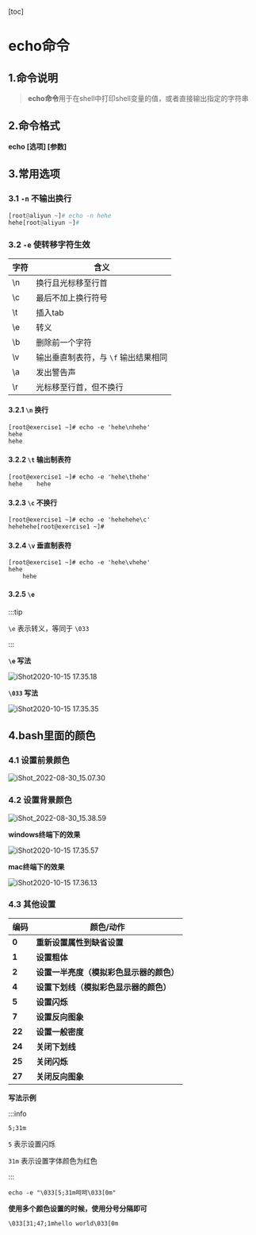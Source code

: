 [toc]



# echo命令

## 1.命令说明

> **echo命令**用于在shell中打印shell变量的值，或者直接输出指定的字符串



## 2.命令格式

**echo [选项] [参数]**



## 3.常用选项

### 3.1 `-n`	不输出换行

```python
[root@aliyun ~]# echo -n hehe
hehe[root@aliyun ~]# 
```



### 3.2 `-e`	使转移字符生效

| 字符 | 含义                                 |
| ---- | ------------------------------------ |
| \n   | 换行且光标移至行首                   |
| \c   | 最后不加上换行符号                   |
| \t   | 插入tab                              |
| \e   | 转义                                 |
| \b   | 删除前一个字符                       |
| \v   | 输出垂直制表符，与 `\f` 输出结果相同 |
| \a   | 发出警告声                           |
| \r   | 光标移至行首，但不换行               |





#### 3.2.1 `\n`	换行

```shell
[root@exercise1 ~]# echo -e 'hehe\nhehe'
hehe
hehe
```



#### 3.2.2 `\t`	输出制表符

```shell
[root@exercise1 ~]# echo -e 'hehe\thehe'
hehe    hehe
```



#### 3.2.3 `\c`	不换行

```shell
[root@exercise1 ~]# echo -e 'hehehehe\c'
hehehehe[root@exercise1 ~]#
```



#### 3.2.4 `\v`	垂直制表符

```shell
[root@exercise1 ~]# echo -e 'hehe\vhehe'
hehe
    hehe
```



#### 3.2.5 `\e`	

:::tip

`\e` 表示转义，等同于 `\033`

:::

**`\e` 写法**

![iShot2020-10-15 17.35.18](https://gitea.pptfz.cn/pptfz/picgo-images/raw/branch/master/img/iShot2020-10-15%2017.35.18.png)



**`\033` 写法**

![iShot2020-10-15 17.35.35](https://gitea.pptfz.cn/pptfz/picgo-images/raw/branch/master/img/iShot2020-10-15%2017.35.35.png)







## 4.bash里面的颜色

### 4.1 设置前景颜色

![iShot_2022-08-30_15.07.30](https://gitea.pptfz.cn/pptfz/picgo-images/raw/branch/master/img/iShot_2022-08-30_15.07.30.png)



### 4.2 设置背景颜色

![iShot_2022-08-30_15.38.59](https://gitea.pptfz.cn/pptfz/picgo-images/raw/branch/master/img/iShot_2022-08-30_15.38.59.png)



**windows终端下的效果**

![iShot2020-10-15 17.35.57](https://gitea.pptfz.cn/pptfz/picgo-images/raw/branch/master/img/iShot2020-10-15%2017.35.57.png)



**mac终端下的效果**

![iShot2020-10-15 17.36.13](https://gitea.pptfz.cn/pptfz/picgo-images/raw/branch/master/img/iShot2020-10-15%2017.36.13.png)





### 4.3 其他设置

| 编码   | 颜色/动作                                |
| ------ | ---------------------------------------- |
| **0**  | **重新设置属性到缺省设置**               |
| **1**  | **设置粗体**                             |
| **2**  | **设置一半亮度（模拟彩色显示器的颜色）** |
| **4**  | **设置下划线（模拟彩色显示器的颜色）**   |
| **5**  | **设置闪烁**                             |
| **7**  | **设置反向图象**                         |
| **22** | **设置一般密度**                         |
| **24** | **关闭下划线**                           |
| **25** | **关闭闪烁**                             |
| **27** | **关闭反向图象**                         |

**写法示例**

:::info

`5;31m`

`5` 表示设置闪烁

`31m` 表示设置字体颜色为红色

:::

```shell
echo -e "\033[5;31m呵呵\033[0m"
```



**使用多个颜色设置的时候，使用分号分隔即可**

```shell
\033[31;47;1mhello world\033[0m
```



